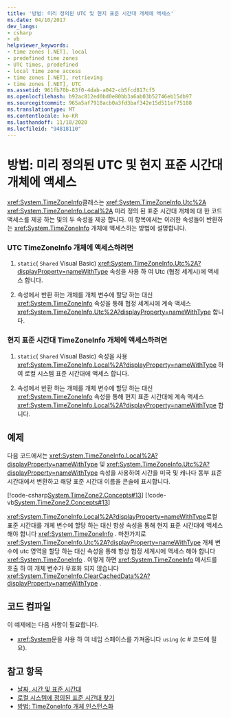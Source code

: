 ```yaml
---
title: '방법: 미리 정의된 UTC 및 현지 표준 시간대 개체에 액세스'
ms.date: 04/10/2017
dev_langs:
- csharp
- vb
helpviewer_keywords:
- time zones [.NET], local
- predefined time zones
- UTC times, predefined
- local time zone access
- time zones [.NET], retrieving
- time zones [.NET], UTC
ms.assetid: 961fb70b-83f0-4dab-a042-cb5fcd817cf5
ms.openlocfilehash: b92ac812ed0bd0e80bb3a6ab03b52746eb15db97
ms.sourcegitcommit: 965a5af7918acb0a3fd3baf342e15d511ef75188
ms.translationtype: MT
ms.contentlocale: ko-KR
ms.lasthandoff: 11/18/2020
ms.locfileid: "94818110"
---
```

# <a name="how-to-access-the-predefined-utc-and-local-time-zone-objects"></a>방법: 미리 정의된 UTC 및 현지 표준 시간대 개체에 액세스

<xref:System.TimeZoneInfo>클래스는 <xref:System.TimeZoneInfo.Utc%2A> <xref:System.TimeZoneInfo.Local%2A> 미리 정의 된 표준 시간대 개체에 대 한 코드 액세스를 제공 하는 및의 두 속성을 제공 합니다. 이 항목에서는 이러한 속성들이 반환하는 <xref:System.TimeZoneInfo> 개체에 액세스하는 방법에 설명합니다.

### <a name="to-access-the-coordinated-universal-time-utc-timezoneinfo-object"></a>UTC TimeZoneInfo 개체에 액세스하려면

1. `static`( `Shared` Visual Basic) <xref:System.TimeZoneInfo.Utc%2A?displayProperty=nameWithType> 속성을 사용 하 여 Utc (협정 세계시)에 액세스 합니다.

2. 속성에서 반환 하는 개체를 개체 변수에 할당 하는 대신 <xref:System.TimeZoneInfo> 속성을 통해 협정 세계시에 계속 액세스 <xref:System.TimeZoneInfo.Utc%2A?displayProperty=nameWithType> 합니다.

### <a name="to-access-the-local-time-zone"></a>현지 표준 시간대 TimeZoneInfo 개체에 액세스하려면

1. `static`( `Shared` Visual Basic) 속성을 사용 <xref:System.TimeZoneInfo.Local%2A?displayProperty=nameWithType> 하 여 로컬 시스템 표준 시간대에 액세스 합니다.

2. 속성에서 반환 하는 개체를 개체 변수에 할당 하는 대신 <xref:System.TimeZoneInfo> 속성을 통해 현지 표준 시간대에 계속 액세스 <xref:System.TimeZoneInfo.Local%2A?displayProperty=nameWithType> 합니다.

## <a name="example"></a>예제

다음 코드에서는 <xref:System.TimeZoneInfo.Local%2A?displayProperty=nameWithType> 및 <xref:System.TimeZoneInfo.Utc%2A?displayProperty=nameWithType> 속성을 사용하여 시간을 미국 및 캐나다 동부 표준 시간대에서 변환하고 해당 표준 시간대 이름을 콘솔에 표시합니다.

[!code-csharp[System.TimeZone2.Concepts#13](../../../samples/snippets/csharp/VS_Snippets_CLR_System/system.TimeZone2.Concepts/CS/TimeZone2Concepts.cs#13)]
[!code-vb[System.TimeZone2.Concepts#13](../../../samples/snippets/visualbasic/VS_Snippets_CLR_System/system.TimeZone2.Concepts/VB/TimeZone2Concepts.vb#13)]

<xref:System.TimeZoneInfo.Local%2A?displayProperty=nameWithType>로컬 표준 시간대를 개체 변수에 할당 하는 대신 항상 속성을 통해 현지 표준 시간대에 액세스 해야 합니다 <xref:System.TimeZoneInfo> . 마찬가지로 <xref:System.TimeZoneInfo.Utc%2A?displayProperty=nameWithType> 개체 변수에 utc 영역을 할당 하는 대신 속성을 통해 항상 협정 세계시에 액세스 해야 합니다 <xref:System.TimeZoneInfo> . 이렇게 하면 <xref:System.TimeZoneInfo> 메서드를 호출 하 여 개체 변수가 무효화 되지 않습니다 <xref:System.TimeZoneInfo.ClearCachedData%2A?displayProperty=nameWithType> .

## <a name="compiling-the-code"></a>코드 컴파일

이 예제에는 다음 사항이 필요합니다.

- <xref:System>문을 사용 하 여 네임 스페이스를 가져옵니다 `using` (c # 코드에 필요).

## <a name="see-also"></a>참고 항목

- [날짜, 시간 및 표준 시간대](index.md)
- [로컬 시스템에 정의된 표준 시간대 찾기](finding-the-time-zones-on-local-system.md)
- [방법: TimeZoneInfo 개체 인스턴스화](instantiate-time-zone-info.md)
